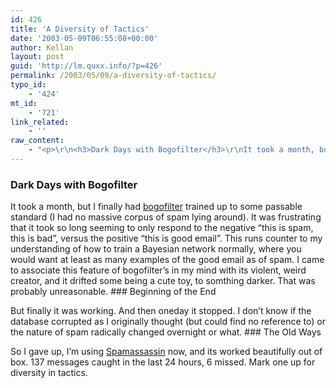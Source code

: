 ```yaml
---
id: 426
title: 'A Diversity of Tactics'
date: '2003-05-09T06:55:08+00:00'
author: Kellan
layout: post
guid: 'http://lm.quxx.info/?p=426'
permalink: /2003/05/09/a-diversity-of-tactics/
typo_id:
    - '424'
mt_id:
    - '721'
link_related:
    - ''
raw_content:
    - "<p>\r\n<h3>Dark Days with Bogofilter</h3>\r\nIt took a month, but I finally had \r\n<a href=\\\"http://bogofilter.sf.net\\\">bogofilter</a> trained up to some passable standard (I had no massive corpus of spam lying around).  It was frustrating that it took so long seeming to only respond to the negative \\\"this is spam, this is bad\\\", versus the positive \\\"this is good email\\\".  This runs counter to my understanding of how to train a Bayesian network normally, where you would want at least as many examples of the good email as of spam.  I came to associate this feature of bogofilter\\'s in my mind with its violent, weird creator, and it drifted some being a cute toy, to somthing darker.  That was probably unreasonable.  \r\n</p>\r\n<p>\r\n<h3>Beginning of the End</h3>\r\nBut finally it was working.  And then oneday it stopped.  I don\\'t know if the database corrupted as I originally thought (but could find no reference to) or the nature of spam radically changed overnight or what.\r\n</p>\r\n<p>\r\n<h3>The Old Ways</h3>\r\nSo I gave up, I\\'m using <a href=\\\"http://spamassassin.org\\\">Spamassassin</a> now, and its worked beautifully out of box.  137 messages caught in the last 24 hours, 6 missed.   Mark one up for diversity in tactics.\r\n</p>"
---
```


### Dark Days with Bogofilter

It took a month, but I finally had [bogofilter](http://bogofilter.sf.net) trained up to some passable standard (I had no massive corpus of spam lying around). It was frustrating that it took so long seeming to only respond to the negative “this is spam, this is bad”, versus the positive “this is good email”. This runs counter to my understanding of how to train a Bayesian network normally, where you would want at least as many examples of the good email as of spam. I came to associate this feature of bogofilter’s in my mind with its violent, weird creator, and it drifted some being a cute toy, to somthing darker. That was probably unreasonable. ### Beginning of the End

But finally it was working. And then oneday it stopped. I don’t know if the database corrupted as I originally thought (but could find no reference to) or the nature of spam radically changed overnight or what. ### The Old Ways

So I gave up, I’m using [Spamassassin](http://spamassassin.org) now, and its worked beautifully out of box. 137 messages caught in the last 24 hours, 6 missed. Mark one up for diversity in tactics. 